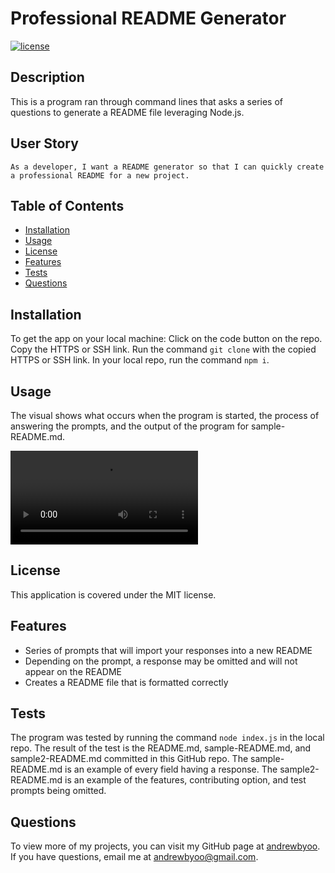 # Professional README Generator
[![license](https://img.shields.io/badge/license-MIT-green)](./LICENSE)
## Description
This is a program ran through command lines that asks a series of questions to generate a README file leveraging Node.js.

## User Story
```
As a developer, I want a README generator so that I can quickly create a professional README for a new project.
```

## Table of Contents
- [Installation](#installation)
- [Usage](#usage)
- [License](#license)
- [Features](#features)
- [Tests](#tests)
- [Questions](#questions)

## Installation
To get the app on your local machine:
Click on the code button on the repo.
Copy the HTTPS or SSH link.
Run the command `git clone` with the copied HTTPS or SSH link.
In your local repo, run the command `npm i`.

## Usage
The visual shows what occurs when the program is started, the process of answering the prompts, and the output of the program for sample-README.md.

![Video of the creation of sample-README.md](./assets/images/README-generator-visual.mov)

## License
This application is covered under the MIT license.

## Features
- Series of prompts that will import your responses into a new README
- Depending on the prompt, a response may be omitted and will not appear on the README
- Creates a README file that is formatted correctly

## Tests
The program was tested by running the command `node index.js` in the local repo. The result of the test is the README.md, sample-README.md, and sample2-README.md committed in this GitHub repo. The sample-README.md is an example of every field having a response. The sample2-README.md is an example of the features, contributing option, and test prompts being omitted.

## Questions
To view more of my projects, you can visit my GitHub page at [andrewbyoo](https://github.com/andrewbyoo).
If you have questions, email me at [andrewbyoo@gmail.com](mailto:andrewbyoo@gmail.com).
